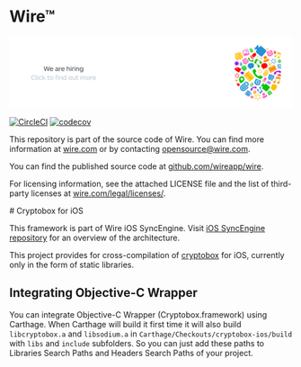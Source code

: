 # Wire™
[![Wire logo](https://github.com/wireapp/wire/blob/master/assets/header-small.png?raw=true)](https://wire.com/jobs/)

[![CircleCI](https://circleci.com/gh/wireapp/wire-ios-cryptobox.svg?style=shield)](https://circleci.com/gh/wireapp/wire-ios-cryptobox) [![codecov](https://codecov.io/gh/wireapp/wire-ios-cryptobox/branch/develop/graph/badge.svg)](https://codecov.io/gh/wireapp/wire-ios-cryptobox)

This repository is part of the source code of Wire. You can find more information at [wire.com](https://wire.com) or by contacting opensource@wire.com.

You can find the published source code at [github.com/wireapp/wire](https://github.com/wireapp/wire).

For licensing information, see the attached LICENSE file and the list of third-party licenses at [wire.com/legal/licenses/](https://wire.com/legal/licenses/).

# Cryptobox for iOS

This framework is part of Wire iOS SyncEngine. Visit [iOS SyncEngine repository](http://github.com/wireapp/wire-ios-sync-engine) for an overview of the architecture.

This project provides for cross-compilation of [cryptobox](https://github.com/wireapp/cryptobox) for iOS, currently only in the form of static libraries.

## Integrating Objective-C Wrapper
You can integrate Objective-C Wrapper (Cryptobox.framework) using Carthage.
When Carthage will build it first time it will also build `libcryptobox.a` and `libsodium.a` in `Carthage/Checkouts/cryptobox-ios/build` with `libs` and `include` subfolders. So you can just add these paths to Libraries Search Paths and Headers Search Paths of your project.
